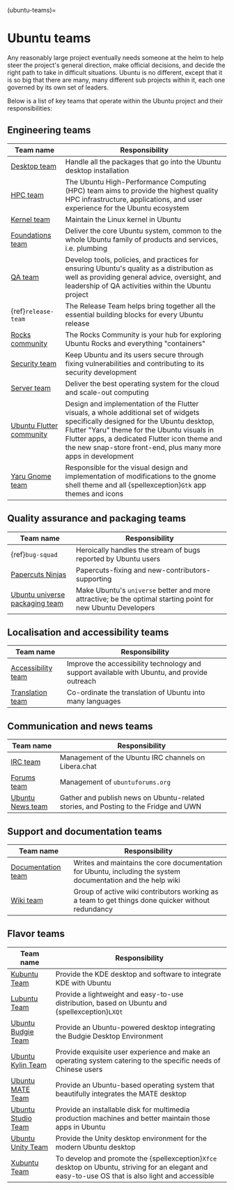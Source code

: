 (ubuntu-teams)=
# Ubuntu teams

Any reasonably large project eventually needs someone at the helm to help steer the project's general direction, make official decisions, and decide the right path to take in difficult situations. Ubuntu is no different, except that it is so big that there are many, many different sub projects within it, each one governed by its own set of leaders.

Below is a list of key teams that operate within the Ubuntu project and their responsibilities: 

## Engineering teams

| Team name | Responsibility |
| --- | --- |
| [Desktop team](https://wiki.ubuntu.com/DesktopTeam) | Handle all the packages that go into the Ubuntu desktop installation |
| [HPC team](https://ubuntu.com/community/governance/teams/hpc) | The Ubuntu High-Performance Computing (HPC) team aims to provide the highest quality HPC infrastructure, applications, and user experience for the Ubuntu ecosystem |
| [Kernel team](https://wiki.ubuntu.com/KernelTeam) | Maintain the Linux kernel in Ubuntu |
| [Foundations team](https://wiki.ubuntu.com/FoundationsTeam) | Deliver the core Ubuntu system, common to the whole Ubuntu family of products and services, i.e. plumbing |
| [QA team](https://wiki.ubuntu.com/QATeam) | Develop tools, policies, and practices for ensuring Ubuntu's quality as a distribution as well as providing general advice, oversight, and leadership of QA activities within the Ubuntu project |
| {ref}`release-team` | The Release Team helps bring together all the essential building blocks for every Ubuntu release |
| [Rocks community](https://ubuntu.com/community/governance/teams/rocks) | The Rocks Community is your hub for exploring Ubuntu Rocks and everything "containers" |
| [Security team](https://wiki.ubuntu.com/SecurityTeam) | Keep Ubuntu and its users secure through fixing vulnerabilities and contributing to its security development |
| [Server team](https://wiki.ubuntu.com/ServerTeam) | Deliver the best operating system for the cloud and scale-out computing |
| [Ubuntu Flutter community](https://github.com/ubuntu-flutter-community) | Design and implementation of the Flutter visuals, a whole additional set of widgets specifically designed for the Ubuntu desktop, Flutter "Yaru" theme for the Ubuntu visuals in Flutter apps, a dedicated Flutter icon theme and the new snap-store front-end, plus many more apps in development |
| [Yaru Gnome team](https://github.com/ubuntu/yaru) | Responsible for the visual design and implementation of modifications to the gnome shell theme and all {spellexception}`Gtk` app themes and icons |


## Quality assurance and packaging teams

| Team name | Responsibility |
| --- | --- |
| {ref}`bug-squad` | Heroically handles the stream of bugs reported by Ubuntu users |
| [Papercuts Ninjas](https://launchpad.net/~papercuts-ninja) | Papercuts-fixing and new-contributors-supporting |
| [Ubuntu universe packaging team](https://wiki.ubuntu.com/MOTU) | Make Ubuntu's `universe` better and more attractive; be the optimal starting point for new Ubuntu Developers |


## Localisation and accessibility teams 

|Team name | Responsibility |
| --- | --- |
| [Accessibility team](https://wiki.ubuntu.com/AccessibilityTeam) | Improve the accessibility technology and support available with Ubuntu, and provide outreach |
| [Translation team](https://wiki.ubuntu.com/TranslationTeam) | Co-ordinate the translation of Ubuntu into many languages |


## Communication and news teams

| Team name | Responsibility |
| --- | --- |
| [IRC team](https://wiki.ubuntu.com/IRC/IrcTeam) | Management of the Ubuntu IRC channels on Libera.chat |
| [Forums team](https://launchpad.net/~ubuntuforums-staff) | Management of `ubuntuforums.org` |
| [Ubuntu News team](https://wiki.ubuntu.com/NewsTeam) | Gather and publish news on Ubuntu-related stories, and Posting to the Fridge and UWN |


## Support and documentation teams

| Team name | Responsibility |
| --- | --- |
| [Documentation team](https://wiki.ubuntu.com/DocumentationTeam) | Writes and maintains the core documentation for Ubuntu, including the system documentation and the help wiki |
| [Wiki team](https://wiki.ubuntu.com/DocumentationTeam/Wiki) | Group of active wiki contributors working as a team to get things done quicker without redundancy |


## Flavor teams

| Team name | Responsibility |
| --- | --- |
| [Kubuntu Team](https://wiki.ubuntu.com/Kubuntu) | Provide the KDE desktop and software to integrate KDE with Ubuntu |
| [Lubuntu Team](https://wiki.ubuntu.com/Lubuntu) | Provide a lightweight and easy-to-use distribution, based on Ubuntu and {spellexception}`LXQt` |
| [Ubuntu Budgie Team](https://ubuntubudgie.org/team/) | Provide an Ubuntu-powered desktop integrating the Budgie Desktop Environment |
| [Ubuntu Kylin Team](https://wiki.ubuntu.com/Ubuntu%20kylin) | Provide exquisite user experience and make an operating system catering to the specific needs of Chinese users |
| [Ubuntu MATE Team](https://ubuntu-mate.community/) | Provide an Ubuntu-based operating system that beautifully integrates the MATE desktop |
| [Ubuntu Studio Team](https://wiki.ubuntu.com/UbuntuStudio) | Provide an installable disk for multimedia production machines and better maintain those apps in Ubuntu |
| [Ubuntu Unity Team](https://launchpad.net/~unity7maintainers) | Provide the Unity desktop environment for the modern Ubuntu desktop |
| [Xubuntu Team](https://wiki.ubuntu.com/Xubuntu) | To develop and promote the {spellexception}`Xfce` desktop on Ubuntu, striving for an elegant and easy-to-use OS that is also light and accessible |

